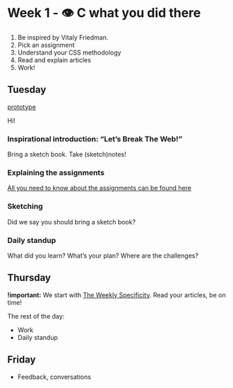 # Week 1 - 👁 C what you did there

1. Be inspired by Vitaly Friedman.
2. Pick an assignment
3. Understand your CSS methodology
4. Read and explain articles
5. Work!

## Tuesday

[prototype](https://github.com/MitchGoudkuil/css-to-the-rescue-1819/tree/master/week1)

Hi!

### Inspirational introduction: “Let’s Break The Web!”

Bring a sketch book. Take (sketch)notes!

### Explaining the assignments

[All you need to know about the assignments can be found here](the-assignments.md)

### Sketching

Did we say you should bring a sketch book?

### Daily standup

What did you learn? What’s your plan? Where are the challenges?

## Thursday

**!important:** We start with [The Weekly Specificity](weekly-specificity.md). Read your articles, be on time!

The rest of the day:

- Work
- Daily standup

## Friday

- Feedback, conversations
